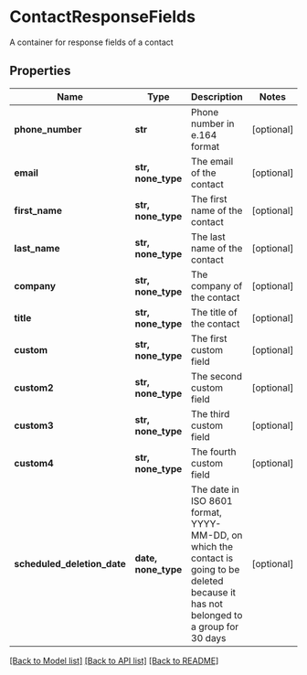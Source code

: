 # ContactResponseFields

A container for response fields of a contact
## Properties
Name | Type | Description | Notes
------------ | ------------- | ------------- | -------------
**phone_number** | **str** | Phone number in e.164 format | [optional] 
**email** | **str, none_type** | The email of the contact | [optional] 
**first_name** | **str, none_type** | The first name of the contact | [optional] 
**last_name** | **str, none_type** | The last name of the contact | [optional] 
**company** | **str, none_type** | The company of the contact | [optional] 
**title** | **str, none_type** | The title of the contact | [optional] 
**custom** | **str, none_type** | The first custom field | [optional] 
**custom2** | **str, none_type** | The second custom field | [optional] 
**custom3** | **str, none_type** | The third custom field | [optional] 
**custom4** | **str, none_type** | The fourth custom field | [optional] 
**scheduled_deletion_date** | **date, none_type** | The date in ISO 8601 format, YYYY-MM-DD,  on which the contact is going to be deleted  because it has not belonged to a group for 30 days | [optional] 

[[Back to Model list]](../README.md#documentation-for-models) [[Back to API list]](../README.md#documentation-for-api-endpoints) [[Back to README]](../README.md)


